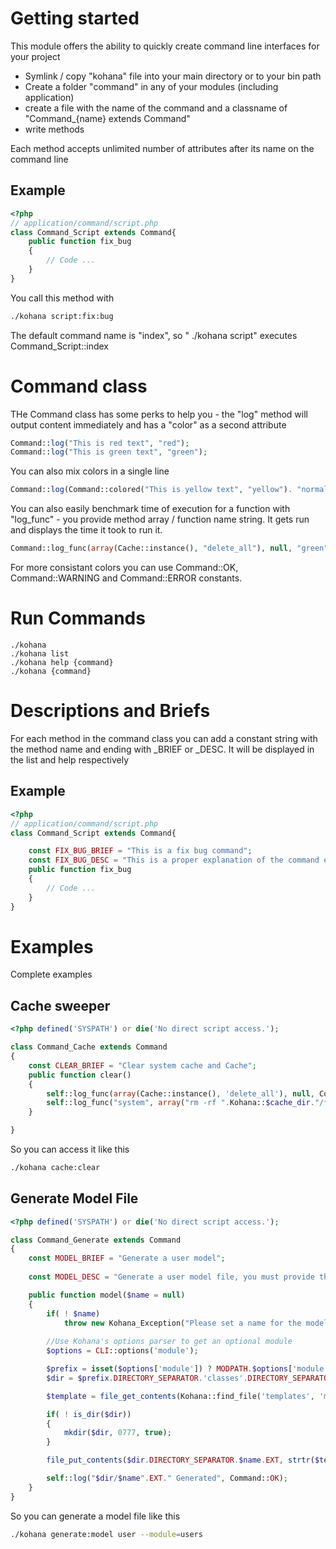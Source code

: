 # Getting started

This module offers the ability to quickly create command line interfaces for your project

* Symlink / copy "kohana" file into your main directory or to your bin path
* Create a folder "command" in any of your modules (including application)
* create a file with the name of the command and a classname of "Command_{name} extends Command"
* write methods

Each method accepts unlimited number of attributes after its name on the command line

## Example
```php
<?php
// application/command/script.php
class Command_Script extends Command{
	public function fix_bug
	{
		// Code ...
	}
}
```
You call this method with
```bash
./kohana script:fix:bug
```
The default command name is "index", so "	./kohana script" executes Command_Script::index

# Command class

THe Command class has some perks to help you - the "log" method will output content immediately
and has a "color" as a second attribute
```php
Command::log("This is red text", "red");
Command::log("This is green text", "green");
```
You can also mix colors in a single line
```php
Command::log(Command::colored("This is yellow text", "yellow"). "normal text ".Command::colored("inverted", "black", "white"));
```
You can also easily benchmark time of execution for a function with "log_func" - you provide method array / function name string. It gets run and displays the time it took to run it.
```php
Command::log_func(array(Cache::instance(), "delete_all"), null, "green");
```
For more consistant colors you can use Command::OK, Command::WARNING and Command::ERROR constants.	

# Run Commands
```
./kohana
./kohana list
./kohana help {command}
./kohana {command}
```
# Descriptions and Briefs

For each method in the command class you can add a constant string with the method name and ending with _BRIEF or _DESC. It will be displayed in the list and help respectively

## Example
```php
<?php
// application/command/script.php
class Command_Script extends Command{

	const FIX_BUG_BRIEF = "This is a fix bug command";
	const FIX_BUG_DESC = "This is a proper explanation of the command explaining all the options and arguments supported by it";
	public function fix_bug
	{
		// Code ...
	}
}
```
# Examples

Complete examples

## Cache sweeper
```php
<?php defined('SYSPATH') or die('No direct script access.');

class Command_Cache extends Command
{
	const CLEAR_BRIEF = "Clear system cache and Cache";
	public function clear()
	{
		self::log_func(array(Cache::instance(), 'delete_all'), null, Command::OK);
		self::log_func("system", array("rm -rf ".Kohana::$cache_dir."/*"), Command::OK);
	}

}
```
So you can access it like this 
```bash
./kohana cache:clear
```

## Generate Model File
```php
<?php defined('SYSPATH') or die('No direct script access.');

class Command_Generate extends Command
{
	const MODEL_BRIEF = "Generate a user model";
	
	const MODEL_DESC = "Generate a user model file, you must provide the name of the file as argument, optionally you can add a --module to generate this class inside a module, otherwise it will be generated in the application folder.";

	public function model($name = null)
	{
		if( ! $name)
			throw new Kohana_Exception("Please set a name for the model ( generate:model <name> )");
		
		//Use Kohana's options parser to get an optional module
		$options = CLI::options('module');

		$prefix = isset($options['module']) ? MODPATH.$options['module'].DIRECTORY_SEPARATOR : APPPATH;
		$dir = $prefix.DIRECTORY_SEPARATOR.'classes'.DIRECTORY_SEPARATOR.'model';

		$template = file_get_contents(Kohana::find_file('templates', 'migration', 'tpl'));

		if( ! is_dir($dir))
		{
			mkdir($dir, 0777, true);
		}

		file_put_contents($dir.DIRECTORY_SEPARATOR.$name.EXT, strtr($template, array( '{class_name}' => ucfirst($name))));  

		self::log("$dir/$name".EXT." Generated", Command::OK);
	}
}
```
So you can generate a model file like this 
```bash
./kohana generate:model user --module=users	
```